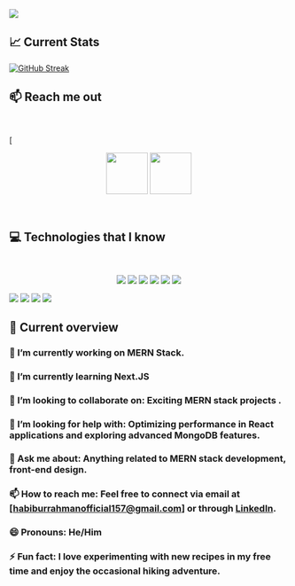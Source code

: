 <a href="https://www.facebook.com/profile.php?id=100047717885188">
<img src="https://i.ibb.co/MsfnQh0/Blue-And-White-Modern-Minimal-Business-Channel-Youtube-Banner.png" />
</a>

## :chart_with_upwards_trend: Current Stats

[![GitHub Streak](https://github-readme-streak-stats.herokuapp.com?user=HabiburRahnan&theme=dark)](https://git.io/streak-stats)

## :mailbox: Reach me out

<br />

[<p align="center">
[<img height="75" src="https://i.ibb.co/3sXwzTg/Facebook.png">](https://www.facebook.com/profile.php?id=100047717885188/)
[<img height="75" src="https://i.ibb.co/QrMSgNP/Linkedin.png">](https://www.linkedin.com/in/habibur-rahman2005/)
</p>
<br />


## :computer: Technologies that I know

<br>
<p align="center">
<img src="https://i.ibb.co/54XhMQH/HTML.png"/>
<img src="https://i.ibb.co/5sC3K21/css.png"/>
<img src="https://i.ibb.co/ZLxg8pJ/Java-Script.png"/>
<img src="https://i.ibb.co/tJjq95G/react.png"/>
<img src="https://i.ibb.co/ThZx6cR/tailwind.png"/>
<img src="https://i.ibb.co/kXkSD9P/Bootsrap.png"/>
</p>
<p align="flex center">
<img src="https://i.ibb.co/sRCXNGH/firebase.png"/>
<img src="https://i.ibb.co/HzPtmMB/node.png"/>
<img src="https://i.ibb.co/hDHJjrK/express.png"/>
<img src="https://i.ibb.co/Zm2szGn/mongo.png"/>
</p>


## :eyes: Current overview
### 🔭 I’m currently working on MERN Stack.
### 🌱 I’m currently learning Next.JS
### 👯 I’m looking to collaborate on: Exciting MERN stack projects .
### 🤔 I’m looking for help with: Optimizing performance in React applications and exploring advanced MongoDB features.
### 💬 Ask me about: Anything related to MERN stack development, front-end design.
### 📫 How to reach me: Feel free to connect via email at [habiburrahmanofficial157@gmail.com] or through [LinkedIn](https://www.linkedin.com/in/habibur-rahman2005/).
### 😄 Pronouns: He/Him
### ⚡ Fun fact: I love experimenting with new recipes in my free time and enjoy the occasional hiking adventure.
